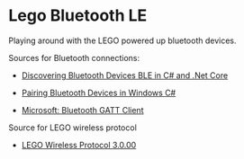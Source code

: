 # Lego Bluetooth LE
Playing around with the LEGO powered up bluetooth devices.

Sources for Bluetooth connections:
- [Discovering Bluetooth Devices BLE in C# and .Net Core](https://www.youtube.com/watch?v=RVasdDtgLKY)
- [Pairing Bluetooth Devices in Windows C#](https://www.youtube.com/watch?v=r2e2bmcfdL0)


- [Microsoft: Bluetooth GATT Client](https://docs.microsoft.com/en-us/windows/uwp/devices-sensors/gatt-client)

Source for LEGO wireless protocol
- [LEGO Wireless Protocol 3.0.00](https://lego.github.io/lego-ble-wireless-protocol-docs/)